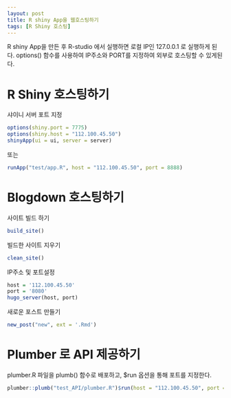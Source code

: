 ```yaml
---
layout: post
title: R shiny App을 웹호스팅하기
tags: [R Shiny 호스팅]
---
```


R shiny App을 만든 후 R-studio 에서 실행하면 로컬 IP인 127.0.0.1 로 실행하게 된다. 
options() 함수를 사용하여 IP주소와 PORT를 지정하여 외부로 호스팅할 수 있게된다. 

# R Shiny 호스팅하기

샤이니 서버 포트 지정

```r
options(shiny.port = 7775)
options(shiny.host = "112.100.45.50")
shinyApp(ui = ui, server = server)
```

또는

```r
runApp("test/app.R", host = "112.100.45.50", port = 8888)
```


# Blogdown 호스팅하기


사이트 빌드 하기
```r
build_site()
```

빌드한 사이트 지우기
```r
clean_site()
```

IP주소 및 포트설정
```r
host = '112.100.45.50'
port = '8080'
hugo_server(host, port)
```

새로운 포스트 만들기
```r
new_post("new", ext = '.Rmd')
```


# Plumber 로 API 제공하기

plumber.R 파일을 plumb() 함수로 배포하고, $run 옵션을 통해 포트를 지정한다. 

```r
plumber::plumb("test_API/plumber.R")$run(host = "112.100.45.50", port = 5762)
```



